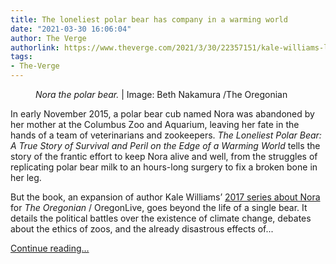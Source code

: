 ```yaml
---
title: The loneliest polar bear has company in a warming world
date: "2021-03-30 16:06:04"
author: The Verge
authorlink: https://www.theverge.com/2021/3/30/22357151/kale-williams-loneliest-polar-bear-climate-change-interview
tags:
- The-Verge
---
```

<figure>
      <img alt="" src="https://cdn.vox-cdn.com/thumbor/rjURzzCDnhePV0meNc0X9Bsr_bs=/0x0:5184x3456/1310x873/cdn.vox-cdn.com/uploads/chorus_image/image/69048994/NORA9.0.jpg" />
        <figcaption><em>Nora the polar bear.</em> | Image: Beth Nakamura /The Oregonian</figcaption>
    </figure>

  <p id="MLzAOK">In early November 2015, a polar bear cub named Nora was abandoned by her mother at the Columbus Zoo and Aquarium, leaving her fate in the hands of a team of veterinarians and zookeepers. <em>The Loneliest Polar Bear: A True Story of Survival and Peril on the Edge of a Warming World</em> tells the story of the frantic effort to keep Nora alive and well, from the struggles of replicating polar bear milk to an hours-long surgery to fix a broken bone in her leg. </p>
<p id="sbBRJh">But the book, an expansion of author Kale Williams’ <a href="https://projects.oregonlive.com/projectnora/1-3/series">2017 series about Nora</a> for <em>The Oregonian </em>/ OregonLive, goes beyond the life of a single bear. It details the political battles over the existence of climate change, debates about the ethics of zoos, and the already disastrous effects of...</p>
  <p>
    <a href="https://www.theverge.com/2021/3/30/22357151/kale-williams-loneliest-polar-bear-climate-change-interview">Continue reading&hellip;</a>
  </p>